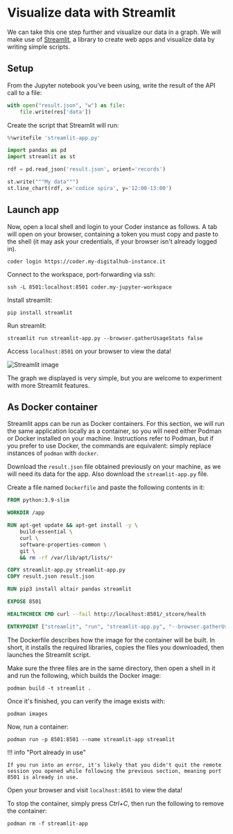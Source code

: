 # Visualize data with Streamlit

We can take this one step further and visualize our data in a graph. We will make use of [Streamlit](https://streamlit.io/), a library to create web apps and visualize data by writing simple scripts.

## Setup

From the Jupyter notebook you've been using, write the result of the API call to a file:

``` python
with open("result.json", "w") as file:
    file.write(res['data'])
```

Create the script that Streamlit will run:

``` python
%%writefile 'streamlit-app.py'

import pandas as pd
import streamlit as st

rdf = pd.read_json('result.json', orient='records')

st.write("""My data""")
st.line_chart(rdf, x='codice spira', y='12:00-13:00')
```

## Launch app

Now, open a local shell and login to your Coder instance as follows. A tab will open on your browser, containing a token you must copy and paste to the shell (it may ask your credentials, if your browser isn't already logged in).
``` shell
coder login https://coder.my-digitalhub-instance.it
```

Connect to the workspace, port-forwarding via ssh:
``` shell
ssh -L 8501:localhost:8501 coder.my-jupyter-workspace
```

Install streamlit:
``` shell
pip install streamlit
```

Run streamlit:
``` shell
streamlit run streamlit-app.py --browser.gatherUsageStats false
```

Access `localhost:8501` on your browser to view the data!

![Streamlit image](../../../images/streamlit.png)

The graph we displayed is very simple, but you are welcome to experiment with more Streamlit features.

## As Docker container

Streamlit apps can be run as Docker containers. For this section, we will run the same application locally as a container, so you will need either Podman or Docker installed on your machine. Instructions refer to Podman, but if you prefer to use Docker, the commands are equivalent: simply replace instances of `podman` with `docker`.

Download the `result.json` file obtained previously on your machine, as we will need its data for the app. Also download the `streamlit-app.py` file.

Create a file named `Dockerfile` and paste the following contents in it:
``` Dockerfile
FROM python:3.9-slim

WORKDIR /app

RUN apt-get update && apt-get install -y \
    build-essential \
    curl \
    software-properties-common \
    git \
    && rm -rf /var/lib/apt/lists/*

COPY streamlit-app.py streamlit-app.py
COPY result.json result.json

RUN pip3 install altair pandas streamlit

EXPOSE 8501

HEALTHCHECK CMD curl --fail http://localhost:8501/_stcore/health

ENTRYPOINT ["streamlit", "run", "streamlit-app.py", "--browser.gatherUsageStats=false"]
```

The Dockerfile describes how the image for the container will be built. In short, it installs the required libraries, copies the files you downloaded, then launches the Streamlit script.

Make sure the three files are in the same directory, then open a shell in it and run the following, which builds the Docker image:
``` shell
podman build -t streamlit .
```

Once it's finished, you can verify the image exists with:
``` shell
podman images
```

Now, run a container:
``` shell
podman run -p 8501:8501 --name streamlit-app streamlit
```

!!! info "Port already in use"

    If you run into an error, it's likely that you didn't quit the remote session you opened while following the previous section, meaning port 8501 is already in use.

Open your browser and visit `localhost:8501` to view the data!

To stop the container, simply press *Ctrl+C*, then run the following to remove the container:
``` shell
podman rm -f streamlit-app
```